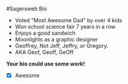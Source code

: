#Sagersweb Bio

* Voted "Most Awesome Dad" by over 4 kids
* Won school science fair 7 years in a row
* Enjoys a good sandwich
* Moonlights as a graphic designer
* Geoffrey, Not Jeff, Jeffry, or Gregory.
* AKA Geof, Geoff, GeOff

**Your bio could use some work!**

- [x] Awesome
